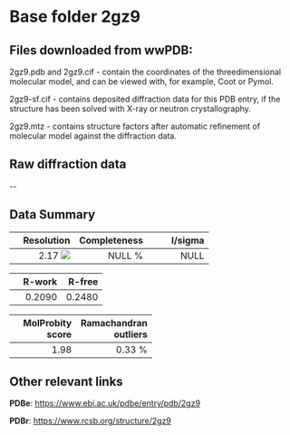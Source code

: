 # Base folder 2gz9

## Files downloaded from wwPDB:

2gz9.pdb and 2gz9.cif - contain the coordinates of the threedimensional molecular model, and can be viewed with, for example, Coot or Pymol.

2gz9-sf.cif - contains deposited diffraction data for this PDB entry, if the structure has been solved with X-ray or neutron crystallography.

2gz9.mtz - contains structure factors after automatic refinement of molecular model against the diffraction data.

## Raw diffraction data

--<br> 

## Data Summary
|   | Resolution | Completeness| I/sigma |
|---|-------------:|----------------:|--------------:|
|   |2.17 ![](https://github.com/thorn-lab/coronavirus_structural_task_force/blob/master/outreach/ang.svg)|NULL  %|<img width=50/>NULL |

|   | **R-work**| **R-free**   
|---|-------------:|----------------:|           
||0.2090|0.2480|

|   |**MolProbity<br>score**| **Ramachandran<br>outliers** 
|---|-------------:|----------------:|
||1.98|0.33 %|

## Other relevant links 
**PDBe**:  https://www.ebi.ac.uk/pdbe/entry/pdb/2gz9
 
**PDBr**: https://www.rcsb.org/structure/2gz9 

